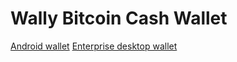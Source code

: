 # Wally Bitcoin Cash Wallet

[Android wallet](wally/Android.md)
[Enterprise desktop wallet](wally/Enterprise.md)
